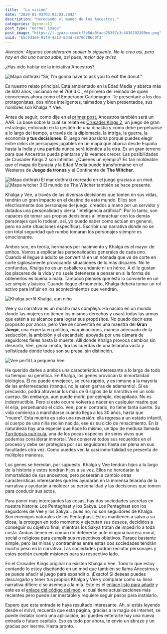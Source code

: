 ```yaml
---
title:  "La visión"
date: "2020-01-03T03:03:03.284Z"
description: "Heredando el mundo de los Ancestros."
categories: [general]
post_type: "normal_image"
post_image: "https://i.gyazo.com/cf5e5da0facd25307c3c4638292169ee.png"
uuid: "b5c9d3e9-91f9-4a13-8d4d-e878d786c9f3"
---
```


*Atención: Algunos considerarán spoiler lo siguiente. No lo creo así, pero hoy en día uno nunca sabe, así pues, mejor doy aviso*

¿Has oído hablar de la iniciativa Ancestros?

<img src="https://i.imgur.com/wYq5Vj7.png" alt="Mapa dothraki" class="img-fluid">
<span class="caption text-muted">"Sir, I'm gonna have to ask you to exit the donut."</span>

Es nuestro relato principal. Está ambientado en la Edad Media y abarca más de 600 años, iniciando en el 769 d.C., el primero del reinado de quien conocemos ahora como el Emperador Carlomagno. Te presentaré a los dos protagonistas, dos niños inteligentes, taimados y bien presentados, sus nombres son Khalga Y Vee.

Antes de seguir, como dije en el [primer post](/2020/01/bienvenido/), Ancestros también será un AAR. La base sobre la cual se relata es [Crusader Kings 2](https://store.steampowered.com/app/203770/Crusader_Kings_II/), un juego de gran estrategia, enfocado en la gestión de una dinastía y como debe perpetuarse a lo largo del tiempo, a través de la diplomacia, la intriga, la guerra, la economía __y tus decisiones__. El juego me apasiona porque puedes elegir entre _miles_ de personajes jugables en un mapa que abarca desde España hasta la India y una partida nunca será idéntica a la otra. Es un gran terreno para que Ancestros pueda plantarse y la veamos crecer. Las posibilidades de Crusader Kings 2 son infinitas. ¿Quienes un ejemplo? Es tan moldeable que el mapa de Eurasia y la Edad Media puede transformarse en el Westeros de **Juego de tronos** y el Continente de **The Witcher**.

<img src="https://media.moddb.com/images/articles/1/202/201804/auto/QbmWRyV.png" alt="Mapa dothraki" class="img-fluid">
<span class="caption text-muted">El mar dothraki recreado en el juego gracias a un mod.</span>

<img src="https://i.kinja-img.com/gawker-media/image/upload/s--tXw7b9dw--/c_scale,f_auto,fl_progressive,q_80,w_800/lvzktrlhtjubxxjur8nn.jpg" alt="Mapa witcher 3" class="img-fluid">
<span class="caption text-muted">El mundo de The Witcher también se hace presente.</span>

Khalga y Vee, a través de las diversas decisiones que tomen en sus vidas, tendrán un gran impacto en el destino de este mundo. Ellos son efectivamente dos personajes del juego, creados a mano por un servidor y dotados una personalidad y cierta "inteligencia artificial". Por lo tanto, son capaces de tomar sus propias decisiones al interactuar con los demás personajes que lo rodean, así, yo puedo saber como actúan en general, pero no ante situaciones específicas. Escribir una narrativa donde no se con total seguridad qué rumbo tomarán los personajes siempre es emocionante.

Ambos son, en teoría, hermanos por nacimiento y Khalga es el mayor de ambos. Vamos a explicar las personalidades generales de cada uno. Cuando él llegue a adulto se convertirá en un nómada que va de corte en corte sigilosamente provocando situaciones de lo más dispares. No te confundas, Khalga no es un caballero andante ni un héroe. A él le gustan los placeres de la vida y no suele detenerse a pensar en si la forma de obtenerlos es buena o mala. Tampoco pienses que ésto lo convierte en un ser simple y básico. Cuando llegue el momento, Khalga deberá tomar un rol activo para influir en los acontecimientos que vendrán.

<img src="https://i.imgur.com/W1B1lXf.jpg" alt="Khalga perfil" class="img-fluid">
<span class="caption text-muted">Khalga, aun niño</span>

Vee y su narrativa es un mucho más compleja. Ha nacido en un mundo donde las mujeres no tienen los mismos derechos y usará todas las armas que estén a su alcance para lograr sus propósitos. No puedo decir este propósito por ahora, pero Vee se convertirá en una maestra del **Gran Juego**, una experta en política, maquinaciones, manejo adecuado de la seducción, la ambición y el escándalo, apoyada por una cámara de seguidores fieles hasta la muerte. Allí donde Khalga provoca cambios sin desearlo, Vee, genia innata, tira las cuerdas de una telaraña vasta y sofisticada donde todos son su presa, sin distinción.

<img src="https://i.imgur.com/wVfnpOq.jpg" alt="Vee perfil" class="img-fluid">
<span class="caption text-muted">La pequeña Vee</span>

He querido darles a ambos una característica interesante a lo largo de todo su tiempo: su genética. En Khalga, los genes provocan la inmortalidad biológica. Él no puede envejecer, se cura rápido, y es inmune a la mayoría de las enfermedades (tranqui, no le salen garras de adamantio). Si es precavido, podrá atravesar los más de 6 siglos de la narrativa en un solo cuerpo. Sin embargo, aun puede morir, por ejemplo, decapitado. No es indestructible. Pero si esto ocurre volverá a nacer en cualquier madre que él elija, perpetuando el ciclo. Vee, por el contrario, no tiene tanta suerte. Su vida comienza a marchitarse cuando llega a los 30 años, hasta que "muere". Esta muerte es solo una reversión: ella regresa a un estado infantil, al cuerpo de una niña recién nacida, ese es su ciclo de renacimiento. En la naturaleza hay una especie que hace lo mismo, un tipo de medusa llamada [Turritopsis nutricula](https://es.wikipedia.org/wiki/Turritopsis_nutricula), una de los pocas especies de seres vivos que podemos considerar inmortal. Vee conserva todos sus recuerdos en el proceso y debe ser protegida por sus seguidores hasta ser plena en sus facultades otra vez. Como puedes ver, la casi inmortalidad se presenta de múltiples maneras.

Los genes se heredan, por supuesto. Khalga y Vee tendrán hijos a lo largo de la historia y estos tendrán hijos a su vez. Ellos no heredarán la inmortalidad de sus ancestros, pero poseerán a cambio otras características interesantes que les ayudarán en la inmensa telaraña de la narrativa y ayudarán a moldear su personalidad y las decisiones que tomen para conducir sus actos.

Para poner más interesantes las cosas, hay dos sociedades secretas en nuestra historia: Los Pentaghast y los Sakya. Los Pentaghast son los seguidores de Vee y los Sakya... pues no, no son seguidores de Khalga. Son enemigos naturales de los Pentaghast. Éstos mantienen a salvo a su diosa, la protegen en todo momento y ejecutan sus deseos, decididos a conseguir su objetivo final, mientras los Sakya tratan de impedirlo a toda costa. Ambas tienen en común no detenerse ante ninguna barrera moral, social o religiosa para cumplir sus respectivos objetivos. Parace bastante simple, pero las minas y contraminas entre estas dos sociedades tendrán mucho peso en la narrativa. Las sociedades podrán reclutar personajes y estos podrán cumplir misiones para su respectivo lado.

En el Crusader Kings original no existen Khalga o Vee. Todo lo que estoy contando lo estoy diseñando en un mod que también se llama Ancestros y se puede añadir al juego para expandirlo. ¡Exacto! Si deseas puedes descargarlo y tener tus propios Khalga y Vee y comparar como su línea narrativa difiere o se asemeja a la mía. Este es el [enlace listo para añadir](https://steamcommunity.com/sharedfiles/filedetails/?id=1516819698) y este es el [enlace del código del mod](https://github.com/khanmaytok/ancestors), el cual tiene actualizaciones más recientes pero puede ser inestable y requiere seguir pasos para instalarlo. 

Espero que esta entrada te haya resultado interesante. Ah, si estás leyendo desde el móvil, recuerda que esta página, gracias a la magia de internet, se puede instalar como una aplicación, así puedes enterarte hay una nueva entrada o futuro capítulo. Eso es todo por ahora, te envío un abrazo y un gracias por leerme. Hasta pronto. 
